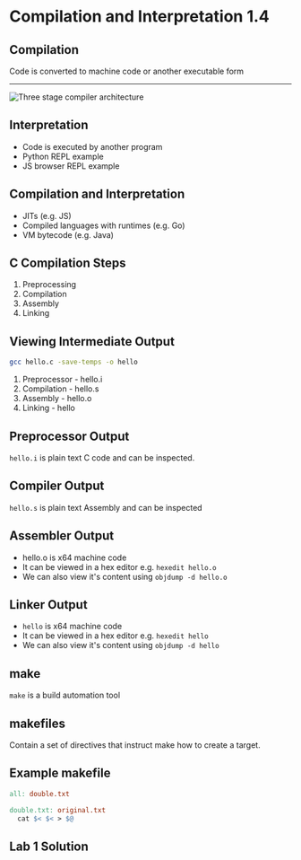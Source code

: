 Compilation and Interpretation 1.4
==================================

Compilation
-----------

Code is converted to machine code or another executable form

---

![Three stage compiler architecture](https://upload.wikimedia.org/wikipedia/commons/c/cc/Compiler_design.svg)

Interpretation
--------------

- Code is executed by another program
- Python REPL example
- JS browser REPL example

Compilation and Interpretation
------------------------------

- JITs (e.g. JS)
- Compiled languages with runtimes (e.g. Go)
- VM bytecode (e.g. Java)

C Compilation Steps
--------------------

1. Preprocessing
2. Compilation
3. Assembly
4. Linking

Viewing Intermediate Output
---------------------------

```sh
gcc hello.c -save-temps -o hello
```

1. Preprocessor - hello.i
2. Compilation - hello.s
3. Assembly - hello.o
4. Linking - hello

Preprocessor Output
-------------------

`hello.i` is plain text C code and can be inspected.

Compiler Output
---------------

`hello.s` is plain text Assembly and can be inspected

Assembler Output
----------------

- hello.o is x64 machine code
- It can be viewed in a hex editor e.g. `hexedit hello.o`
- We can also view it's content using `objdump -d hello.o`

Linker Output
-------------

- `hello` is x64 machine code
- It can be viewed in a hex editor e.g. `hexedit hello`
- We can also view it's content using `objdump -d hello`

make
----

`make` is a build automation tool

makefiles
---------

Contain a set of directives that instruct make how to create a target.

Example makefile
----------------

```makefile
all: double.txt

double.txt: original.txt
  cat $< $< > $@
```

Lab 1 Solution
--------------
